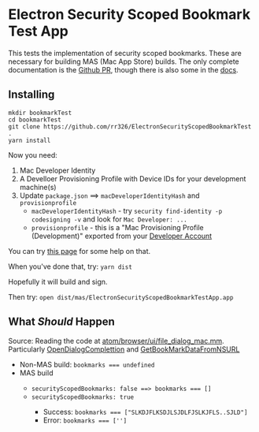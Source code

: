 # Electron Security Scoped Bookmark Test App

This tests the implementation of security scoped bookmarks. These are necessary for building MAS (Mac App Store) builds. The only complete documentation is the <a href="https://github.com/electron/electron/pull/11711">Github PR</a>, though there is also some in the <a href="https://electronjs.org/docs/api/dialog#dialogshowopendialogbrowserwindow-options-callback">docs</a>.</p>

## Installing
```
mkdir bookmarkTest
cd bookmarkTest
git clone https://github.com/rr326/ElectronSecurityScopedBookmarkTest .
yarn install
```

Now you need:
1. Mac Developer Identity
2. A Develloer Provisioning Profile with Device IDs for your development machine(s)
3. Update `package.json` ==> `macDeveloperIdentityHash` and `provisionprofile`
    * `macDeveloperIdentityHash` - try `security find-identity -p codesigning -v` and look for `Mac Developer: ...`
    * `provisionprofile` - this is a "Mac Provisioning Profile (Development)" exported from your [Developer Account](https://developer.apple.com/account/mac/profile/limited)

You can try [this page](https://github.com/nwjs/nw.js/wiki/Mac-App-Store-%28MAS%29-Submission-Guideline#first-steps) for some help on that.

When you've done that, try: `yarn dist`

Hopefully it will build and sign.

Then try: `open dist/mas/ElectronSecurityScopedBookmarkTestApp.app`


## What *Should* Happen
Source: Reading the code at [atom/browser/ui/file_dialog_mac.mm](https://github.com/electron/electron/blob/c8c1be7ae546da4679a22b6872f023c9786df663/atom/browser/ui/file_dialog_mac.mm). Particularly [OpenDialogComplettion](https://github.com/electron/electron/blob/c8c1be7ae546da4679a22b6872f023c9786df663/atom/browser/ui/file_dialog_mac.mm#L287-L313) and [GetBookMarkDataFromNSURL](https://github.com/electron/electron/blob/c8c1be7ae546da4679a22b6872f023c9786df663/atom/browser/ui/file_dialog_mac.mm#L228-L251)
<ul>
  <li>Non-MAS build: <code>bookmarks === undefined</code></li>
  <li>MAS build</li>
  <ul>
    <li><code>securityScopedBookmarks: false ==> bookmarks === []</code> </li>
    <li><code>securityScopedBookmarks: true</code>  </li>
    <ul>
      <li>Success: <code>bookmarks === ["SLKDJFLKSDJLSJDLFJSLKJFLS..SJLD"]</code> </li>
      <li>Error: <code>bookmarks === ['']</code></li>
    </ul>
  </ul>
</ul>
